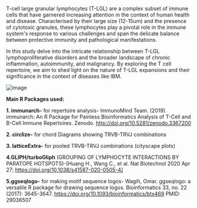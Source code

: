 T-cell large granular lymphocytes (T-LGL) are a complex subset of immune cells that have garnered increasing attention in the context of human health and disease.  Characterised by their large size (12-15um) and the presence of cytotoxic granules, these lymphocytes play a pivotal role in the immune system's response to various challenges and span the delicate balance between protective immunity and pathological manifestations. 

In this study delve into the intricate relationship between T-LGL lymphoproliferative disorders and the broader landscape of chronic inflammation, autoimmunity, and malignancy. By exploring the T cell repertoire, we aim to shed light on the nature of T-LGL expansions and their significance in the context of diseases like IBM.

![image](https://github.com/Emilyjane994/High-throughput-repertoire-profiling-of-TCR-sequencing-in-IBM-T-LGL/assets/134034905/5e6cf3db-c937-428b-b2e6-517e7df094d9)

**Main R Packages used:**

**1. immunarch-** for repertoire analysis- ImmunoMind Team. (2019). immunarch: An R Package for Painless Bioinformatics Analysis of T-Cell and B-Cell Immune Repertoires. Zenodo. http://doi.org/10.5281/zenodo.3367200

**2. circlize-** for chord Diagrams showing TRVB-TRVJ combinations
   
**3. latticeExtra-** for pooled TRVB-TRVJ combinations (cityscape plots)

**4.GLIPH/turboGliph** (GROUPING OF LYMPHOCYTE INTERACTIONS BY PARATOPE HOTSPOTS)-[Huang H., Wang C., et al. Nat Biotechnol 2020 Apr 27; https://doi.org/10.1038/s41587-020-0505-4] 

**5.ggseqlogo-** for making motif sequence logos- Wagih, Omar. ggseqlogo: a versatile R package for drawing sequence logos. Bioinformatics 33, no. 22 (2017): 3645-3647. https://doi.org/10.1093/bioinformatics/btx469 
PMID: 29036507
